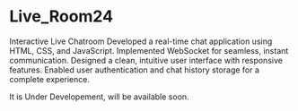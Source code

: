 # Live_Room24

Interactive Live Chatroom
Developed a real-time chat application using HTML, CSS, and JavaScript.
Implemented WebSocket for seamless, instant communication.
Designed a clean, intuitive user interface with responsive features.
Enabled user authentication and chat history storage for a complete experience.

It is Under Developement, will be available soon.
